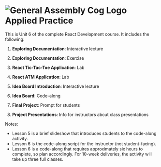 # ![General Assembly Cog Logo](https://ga-dash.s3.amazonaws.com/production/assets/logo-9f88ae6c9c3871690e33280fcf557f33.png)  Applied Practice

This is Unit 6 of the complete React Development course. It includes the following:

1) **Exploring Documentation**: Interactive lecture

2) **Exploring Documentation**: Exercise 

3) **React Tic-Tac-Toe Application**: Lab

4) **React ATM Application**: Lab

5) **Idea Board Introduction**: Interactive lecture

6) **Idea Board**: Code-along

7) **Final Project**: Prompt for students

8) **Project Presentations**: Info for instructors about class presentations

Notes: 
- Lesson 5 is a brief slideshow that introduces students to the code-along activity.
- Lesson 6 is the code-along script for the instructor (not student-facing).
- Lesson 6 is a code-along that requires approximately six hours to complete, so plan accordingly. For 10-week deliveries, the activity will take up three full classes.
